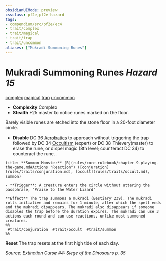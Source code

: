 ```yaml
---
obsidianUIMode: preview
cssclass: pf2e,pf2e-hazard
tags:
- compendium/src/pf2e/ec4
- trait/complex
- trait/magical
- trait/trap
- trait/uncommon
aliases: ["Mukradi Summoning Runes"]
---
```

# Mukradi Summoning Runes *Hazard 15*  
[complex](rules/traits/complex.md "Complex Hazard Trait")  [magical](rules/traits/magical.md "Magical Item Trait")  [trap](rules/traits/trap.md "Trap Hazard Trait")  [uncommon](rules/traits/uncommon.md "Uncommon Rarity Trait")  

- **Complexity** Complex
- **Stealth** +25 master to notice runes marked on the floor.  

Barely visible runes are etched into the stone floor in a 20-foot diameter circle.

- **Disable** DC 36 [Acrobatics](compendium/skills.md#Acrobatics) to approach without triggering the trap followed by DC 34 [Occultism](compendium/skills.md#Occultism) (expert) or DC 38 Thievery(master) to erase the rune, or dispel magic (8th level; counteract DC 34) to counteract the rune..  

```ad-embed-ability
title: **Summon Monster** [R](rules/core-rulebook/chapter-9-playing-the-game.md#Actions "Reaction") ([conjuration](rules/traits/conjuration.md), [occult](rules/traits/occult.md), summon)

- **Trigger**: A creature enters the circle without uttering the passphrase, "Praise to the Water Lizard"

**Effect** The trap summons a mukradi (Bestiary 239). The mukradi rolls initiative and remains for 1 minute, after which the spell ends and the mukradi disappears. The mukradi also disappears if someone disables the trap before the duration expires. The mukradi can use 3 actions each round and can use reactions, unlike most summoned creatures.  
%%
 #trait/conjuration  #trait/occult  #trait/summon 
%%
```

**Reset** The trap resets at the first high tide of each day.  

*Source: Extinction Curse #4: Siege of the Dinosaurs p. 35*